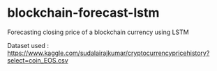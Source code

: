 # blockchain-forecast-lstm
Forecasting closing price of a blockchain currency using LSTM

Dataset used : https://www.kaggle.com/sudalairajkumar/cryptocurrencypricehistory?select=coin_EOS.csv

